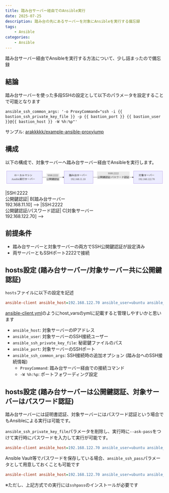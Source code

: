 ```yaml
---
title: 踏み台サーバー経由でのAnsible実行
date: 2025-07-25
description: 踏み台の先にあるサーバーを対象にAnsibleを実行する備忘録
tags: 
    - Ansible
categories:
    - Ansible
---
```


踏み台サーバー経由でAnsibleを実行する方法について、少し詰まったので備忘録

## 結論
踏み台サーバーを使った多段SSHの設定として以下のパラメータを設定することで可能となります
```
ansible_ssh_common_args: '-o ProxyCommand="ssh -i {{ bastion_ssh_private_key_file }} -p {{ bastion_port }} {{ bastion_user }}@{{ bastion_host }} -W %h:%p"'
```

サンプル: [arakkkkk/example-ansible-proxyjump](https://github.com/arakkkkk/example-ansible-proxyjump)

## 構成

以下の構成で、対象サーバーへ踏み台サーバー経由でAnsibleを実行します。

![struc](uploads/mermaid-diagram-1753458334769.png)

<!-- ```mermaid -->
<!-- graph LR -->
<!--     A[ローカルマシン<br/>Ansible実行サーバー] -->|SSH:2222<br>公開鍵認証| B[踏み台サーバー<br/>192.168.11.10] -->
<!--     B -->|SSH:2222<br>公開鍵認証/パスワード認証| C[対象サーバー<br/>192.168.122.70] -->
<!-- ``` -->

## 前提条件

* 踏み台サーバーと対象サーバーの両方でSSH公開鍵認証が設定済み
* 両サーバーともSSHポート2222で接続

## hosts設定 (踏み台サーバー/対象サーバー共に公開鍵認証)

`hosts`ファイルに以下の設定を記述

```ini
ansible-client ansible_host=192.168.122.70 ansible_user=ubuntu ansible_ssh_private_key_file=~/.ssh/keys/id_ed25519 ansible_ssh_common_args='-o ProxyCommand="ssh -i ~/.ssh/keys/id_ed25519 -p 2222 ubuntu@192.168.11.10 -W %h:%p"' ansible_port=2222
```

[ansible-client.yml](https://github.com/arakkkkk/example-ansible-proxyjump/blob/main/host_vars/ansible-client.yml)のようにhost_varsのymlに記載すると管理しやすいかと思います

- `ansible_host`: 対象サーバーのIPアドレス
- `ansible_user`: 対象サーバーのSSH接続ユーザー
- `ansible_ssh_private_key_file`: 秘密鍵ファイルのパス
- `ansible_port`: 対象サーバーのSSHポート
- `ansible_ssh_common_args`: SSH接続時の追加オプション (踏み台へのSSH接続情報)
  - `ProxyCommand`: 踏み台サーバー経由での接続コマンド
  - `-W %h:%p`: ポートフォワーディング設定

## hosts設定 (踏み台サーバーは公開鍵認証、対象サーバーはパスワード認証)

踏み台サーバーには証明書認証、対象サーバーにはパスワード認証という場合でもAnsibleによる実行は可能です。

`ansible_ssh_private_key_file`パラメータを削除し、実行時に`--ask-pass`をつけて実行時にパスワードを入力して実行が可能です。
```ini
ansible-client ansible_host=192.168.122.70 ansible_user=ubuntu ansible_ssh_common_args='-o ProxyCommand="ssh -i ~/.ssh/keys/id_ed25519 -p 2222 ubuntu@192.168.11.10 -W %h:%p"' ansible_port=2222
```

Ansible Vault等でパスワードを保存している場合、`ansible_ssh_pass`パラメータとして用意しておくことも可能です
```ini
ansible-client ansible_host=192.168.122.70 ansible_user=ubuntu ansible_ssh_common_args='-o ProxyCommand="ssh -i ~/.ssh/keys/id_ed25519 -p 2222 ubuntu@192.168.11.10 -W %h:%p"' ansible_ssh_pass={{ vault_bastion_pass }} ansible_port=2222
```

※ただし、上記方式での実行には`sshpass`のインストールが必要です
